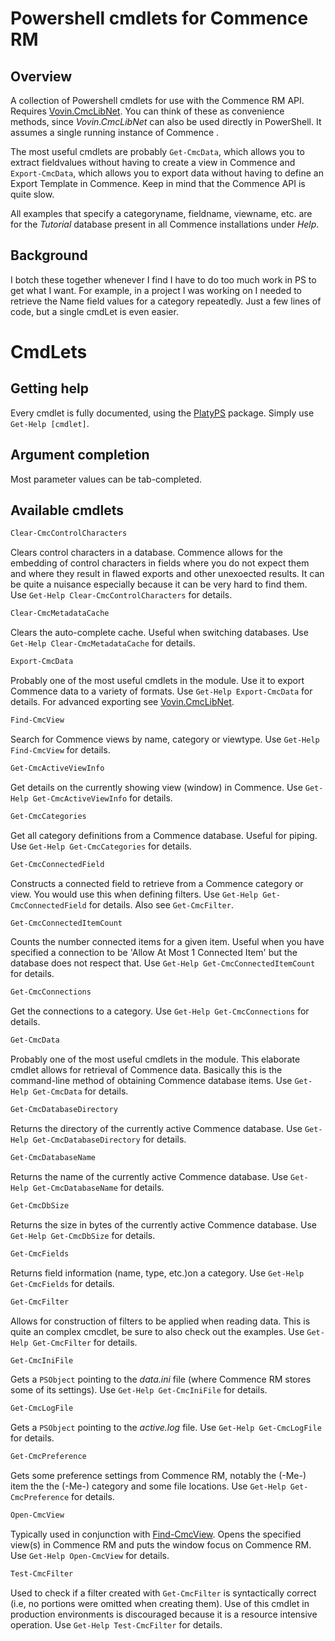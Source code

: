 # Powershell cmdlets for Commence RM #

## Overview ##
A collection of Powershell cmdlets for use with the Commence RM API. Requires [Vovin.CmcLibNet](https://www.nuget.org/packages/Vovin.CmcLibNet/). You can think of these as convenience methods, since _Vovin.CmcLibNet_ can also be used directly in PowerShell. It assumes a single running instance of Commence .

The most useful cmdlets are probably `Get-CmcData`, which allows you to extract fieldvalues without having to create a view in Commence and `Export-CmcData`, which allows you to export data without having to define an Export Template in Commence. Keep in mind that the Commence API is quite slow.

All examples that specify a categoryname, fieldname, viewname, etc. are for the _Tutorial_ database present in all Commence installations under *Help*.

## Background ##
I botch these together whenever I find I have to do too much work in PS to get what I want. For example, in a project I was working on I needed to retrieve the Name field values for a category repeatedly. Just a few lines of code, but a single cmdLet is even easier.

# CmdLets #

## Getting help ##
Every cmdlet is fully documented, using the [PlatyPS](https://www.powershellgallery.com/packages/platyPS/) package. Simply use `Get-Help [cmdlet]`.

## Argument completion ##
Most parameter values can be tab-completed.

## Available cmdlets ##
```powershell
Clear-CmcControlCharacters
```

Clears control characters in a database. Commence allows for the embedding of control characters in fields where you do not expect them and where they result in flawed exports and other unexoected results. It can be quite a nuisance especially because it can be very hard to find them. Use `Get-Help Clear-CmcControlCharacters` for details.

```powershell
Clear-CmcMetadataCache
```

Clears the auto-complete cache. Useful when switching databases. Use `Get-Help Clear-CmcMetadataCache` for details.

```powershell
Export-CmcData
```

Probably one of the most useful cmdlets in the module. Use it to export Commence data to a variety of formats. Use `Get-Help Export-CmcData` for details. For advanced exporting see [Vovin.CmcLibNet](https://github.com/arnovb-github/CmcLibNet). 

```powershell
Find-CmcView
```

Search for Commence views by name, category or viewtype. Use `Get-Help Find-CmcView` for details.

```powershell
Get-CmcActiveViewInfo
```

Get details on the currently showing view (window) in Commence. Use `Get-Help Get-CmcActiveViewInfo` for details.

```powershell
Get-CmcCategories
```

Get all category definitions from a Commence database. Useful for piping. Use `Get-Help Get-CmcCategories` for details.

```powershell
Get-CmcConnectedField
```

Constructs a connected field to retrieve from a Commence category or view. You would use this when defining filters. Use `Get-Help Get-CmcConnectedField` for details. Also see `Get-CmcFilter`.

```powershell
Get-CmcConnectedItemCount
```

Counts the number connected items for a given item. Useful when you have specified a connection to be 'Allow At Most 1 Connected Item' but the database does not respect that. Use `Get-Help Get-CmcConnectedItemCount` for details.

```powershell
Get-CmcConnections
```

Get the connections to a category. Use `Get-Help Get-CmcConnections` for details.

```powershell
Get-CmcData
```

Probably one of the most useful cmdlets in the module. This elaborate cmdlet allows for retrieval of Commence data. Basically this is the command-line method of obtaining Commence database items. Use `Get-Help Get-CmcData` for details.

```powershell
Get-CmcDatabaseDirectory
```

Returns the directory of the currently active Commence database. Use `Get-Help Get-CmcDatabaseDirectory` for details.

```powershell
Get-CmcDatabaseName
```

Returns the name of the currently active Commence database. Use `Get-Help Get-CmcDatabaseName` for details.

```powershell
Get-CmcDbSize
```

Returns the size in bytes of the currently active Commence database. Use `Get-Help Get-CmcDbSize` for details.


```powershell
Get-CmcFields
```

Returns field information (name, type, etc.)on a category. Use `Get-Help Get-CmcFields` for details.

```powershell
Get-CmcFilter
```
Allows for construction of filters to be applied when reading data. This is quite an complex cmcdlet, be sure to also check out the examples. Use `Get-Help Get-CmcFilter` for details.

```powershell
Get-CmcIniFile
```
Gets a `PSObject` pointing to the _data.ini_ file (where Commence RM stores some of its settings). Use `Get-Help Get-CmcIniFile` for details.

```powershell
Get-CmcLogFile 
```
Gets a `PSObject` pointing to the _active.log_ file. Use `Get-Help Get-CmcLogFile` for details.

```powershell
Get-CmcPreference 
```
Gets some preference settings from Commence RM, notably the (-Me-) item the the (-Me-) category and some file locations. Use `Get-Help Get-CmcPreference` for details.

```powershell
Open-CmcView 
```
Typically used in conjunction with [Find-CmcView](Find-CmcView.md). Opens the specified view(s) in Commence RM and puts the window focus on Commence RM. Use `Get-Help Open-CmcView` for details.

```powershell
Test-CmcFilter
```

Used to check if a filter created with `Get-CmcFilter` is syntactically correct (i.e, no portions were omitted when creating them). Use of this cmdlet in production environments is discouraged because it is a resource intensive operation. Use `Get-Help Test-CmcFilter` for details.